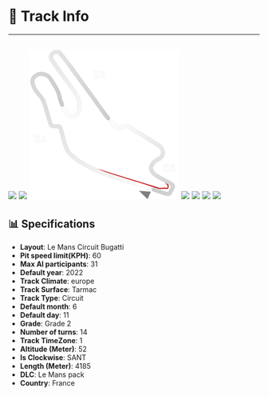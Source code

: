 # 🏁 Track Info

---
![](image_1.jpg)
![](image_2.jpg)
![](image_3.jpg)
![](image_4.jpg)
![](image_5.jpg)
![](image_6.jpg)
![](image_7.jpg)
---

## 📊 Specifications

- **Layout**: Le Mans Circuit Bugatti
- **Pit speed limit(KPH)**: 60
- **Max AI participants**: 31
- **Default year**: 2022
- **Track Climate**: europe
- **Track Surface**: Tarmac
- **Track Type**: Circuit
- **Default month**: 6
- **Default day**: 11
- **Grade**: Grade 2
- **Number of turns**: 14
- **Track TimeZone**: 1
- **Altitude (Meter)**: 52
- **Is Clockwise**: SANT
- **Length (Meter)**: 4185
- **DLC**: Le Mans pack
- **Country**: France
